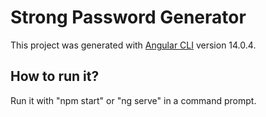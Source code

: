 # Strong Password Generator

This project was generated with [Angular CLI](https://github.com/angular/angular-cli) version 14.0.4.

## How to run it?

Run it with "npm start" or "ng serve" in a command prompt.

